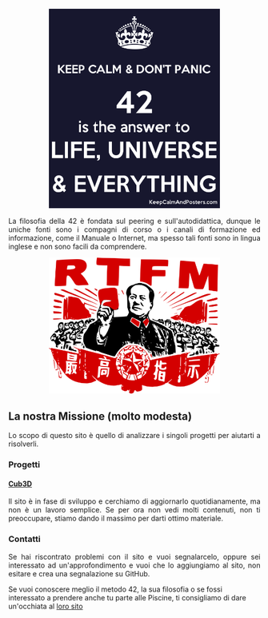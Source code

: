 <p align="center">
  <img width="342" src="img/42img.png">
</p>

<p align="justify">
  La filosofia della 42 è fondata sul peering e sull'autodidattica, dunque le uniche fonti sono i compagni di corso o i canali di formazione ed informazione, come il Manuale o Internet, ma spesso tali fonti sono in lingua inglese e non sono facili da comprendere. 
</p>

<p align="center">
  <img width="342" src="img/RTFMimg.png">
</p>

## La nostra Missione (molto modesta)

<p align="justify">
  Lo scopo di questo sito è quello di analizzare i singoli progetti per aiutarti a risolverli.
</p>

### Progetti

#### [Cub3D](https://ametta42.github.io/42Docs_IT/docs/projects/cub3D/)

<p align="justify">
  Il sito è in fase di sviluppo e cerchiamo di aggiornarlo quotidianamente, ma non è un lavoro semplice. Se per ora non vedi molti contenuti, non ti preoccupare, stiamo dando il massimo per darti ottimo materiale.
</p>

### Contatti
<p align="justify">
  Se hai riscontrato problemi con il sito e vuoi segnalarcelo, oppure sei interessato ad un'approfondimento e vuoi che lo aggiungiamo al sito, non esitare e crea una segnalazione su GitHub.
</p>

Se vuoi conoscere meglio il metodo 42, la sua filosofia o se fossi interessato a prendere anche tu parte alle Piscine, ti consigliamo di dare un'occhiata al [loro sito](https://42roma.it)
